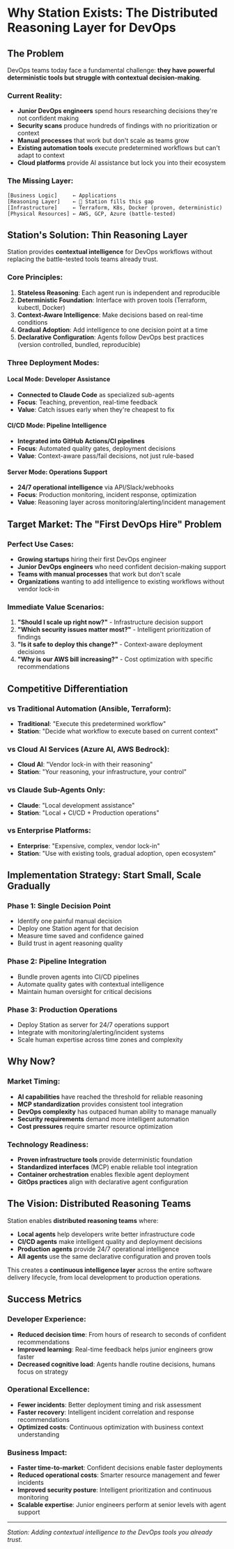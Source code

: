 # Why Station Exists: The Distributed Reasoning Layer for DevOps

## The Problem

DevOps teams today face a fundamental challenge: **they have powerful deterministic tools but struggle with contextual decision-making**.

### Current Reality:
- **Junior DevOps engineers** spend hours researching decisions they're not confident making
- **Security scans** produce hundreds of findings with no prioritization or context
- **Manual processes** that work but don't scale as teams grow
- **Existing automation tools** execute predetermined workflows but can't adapt to context
- **Cloud platforms** provide AI assistance but lock you into their ecosystem

### The Missing Layer:
```
[Business Logic]     ← Applications
[Reasoning Layer]    ← 🎯 Station fills this gap
[Infrastructure]     ← Terraform, K8s, Docker (proven, deterministic)
[Physical Resources] ← AWS, GCP, Azure (battle-tested)
```

## Station's Solution: Thin Reasoning Layer

Station provides **contextual intelligence** for DevOps workflows without replacing the battle-tested tools teams already trust.

### Core Principles:

1. **Stateless Reasoning**: Each agent run is independent and reproducible
2. **Deterministic Foundation**: Interface with proven tools (Terraform, kubectl, Docker)
3. **Context-Aware Intelligence**: Make decisions based on real-time conditions
4. **Gradual Adoption**: Add intelligence to one decision point at a time
5. **Declarative Configuration**: Agents follow DevOps best practices (version controlled, bundled, reproducible)

### Three Deployment Modes:

#### **Local Mode: Developer Assistance**
- **Connected to Claude Code** as specialized sub-agents
- **Focus**: Teaching, prevention, real-time feedback
- **Value**: Catch issues early when they're cheapest to fix

#### **CI/CD Mode: Pipeline Intelligence** 
- **Integrated into GitHub Actions/CI pipelines**
- **Focus**: Automated quality gates, deployment decisions
- **Value**: Context-aware pass/fail decisions, not just rule-based

#### **Server Mode: Operations Support**
- **24/7 operational intelligence** via API/Slack/webhooks
- **Focus**: Production monitoring, incident response, optimization
- **Value**: Reasoning layer across monitoring/alerting/incident management

## Target Market: The "First DevOps Hire" Problem

### Perfect Use Cases:
- **Growing startups** hiring their first DevOps engineer
- **Junior DevOps engineers** who need confident decision-making support
- **Teams with manual processes** that work but don't scale
- **Organizations** wanting to add intelligence to existing workflows without vendor lock-in

### Immediate Value Scenarios:
1. **"Should I scale up right now?"** - Infrastructure decision support
2. **"Which security issues matter most?"** - Intelligent prioritization of findings
3. **"Is it safe to deploy this change?"** - Context-aware deployment decisions
4. **"Why is our AWS bill increasing?"** - Cost optimization with specific recommendations

## Competitive Differentiation

### vs Traditional Automation (Ansible, Terraform):
- **Traditional**: "Execute this predetermined workflow"
- **Station**: "Decide what workflow to execute based on current context"

### vs Cloud AI Services (Azure AI, AWS Bedrock):
- **Cloud AI**: "Vendor lock-in with their reasoning"  
- **Station**: "Your reasoning, your infrastructure, your control"

### vs Claude Sub-Agents Only:
- **Claude**: "Local development assistance"
- **Station**: "Local + CI/CD + Production operations"

### vs Enterprise Platforms:
- **Enterprise**: "Expensive, complex, vendor lock-in"
- **Station**: "Use with existing tools, gradual adoption, open ecosystem"

## Implementation Strategy: Start Small, Scale Gradually

### Phase 1: Single Decision Point
- Identify one painful manual decision
- Deploy one Station agent for that decision
- Measure time saved and confidence gained
- Build trust in agent reasoning quality

### Phase 2: Pipeline Integration
- Bundle proven agents into CI/CD pipelines  
- Automate quality gates with contextual intelligence
- Maintain human oversight for critical decisions

### Phase 3: Production Operations
- Deploy Station as server for 24/7 operations support
- Integrate with monitoring/alerting/incident systems
- Scale human expertise across time zones and complexity

## Why Now?

### Market Timing:
- **AI capabilities** have reached the threshold for reliable reasoning
- **MCP standardization** provides consistent tool integration
- **DevOps complexity** has outpaced human ability to manage manually
- **Security requirements** demand more intelligent automation
- **Cost pressures** require smarter resource optimization

### Technology Readiness:
- **Proven infrastructure tools** provide deterministic foundation
- **Standardized interfaces** (MCP) enable reliable tool integration  
- **Container orchestration** enables flexible agent deployment
- **GitOps practices** align with declarative agent configuration

## The Vision: Distributed Reasoning Teams

Station enables **distributed reasoning teams** where:
- **Local agents** help developers write better infrastructure code
- **CI/CD agents** make intelligent quality and deployment decisions  
- **Production agents** provide 24/7 operational intelligence
- **All agents** use the same declarative configuration and proven tools

This creates a **continuous intelligence layer** across the entire software delivery lifecycle, from local development to production operations.

## Success Metrics

### Developer Experience:
- **Reduced decision time**: From hours of research to seconds of confident recommendations
- **Improved learning**: Real-time feedback helps junior engineers grow faster
- **Decreased cognitive load**: Agents handle routine decisions, humans focus on strategy

### Operational Excellence:
- **Fewer incidents**: Better deployment timing and risk assessment
- **Faster recovery**: Intelligent incident correlation and response recommendations  
- **Optimized costs**: Continuous optimization with business context understanding

### Business Impact:
- **Faster time-to-market**: Confident decisions enable faster deployments
- **Reduced operational costs**: Smarter resource management and fewer incidents
- **Improved security posture**: Intelligent prioritization and continuous monitoring
- **Scalable expertise**: Junior engineers perform at senior levels with agent support

---

*Station: Adding contextual intelligence to the DevOps tools you already trust.*